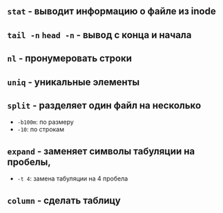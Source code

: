 ## ```stat``` - выводит информацию о файле из inode

## ```tail -n``` ```head -n``` - вывод с конца и начала

## ```nl``` - пронумеровать строки

## ```uniq``` - уникальные элементы

## ```split``` - разделяет один файл на несколько
  - ```-b100m```: по размеру
  - ```-10```: по строкам

## ```expand``` - заменяет символы табуляции на пробелы,
  - ```-t 4```: замена табуляции на 4 пробела

## ```column``` - cделать таблицу
